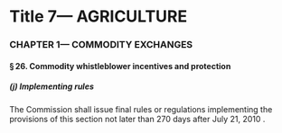 
# Title 7— AGRICULTURE
### CHAPTER 1— COMMODITY EXCHANGES
#### § 26. Commodity whistleblower incentives and protection
##### (j) Implementing rules

The Commission shall issue final rules or regulations implementing the provisions of this section not later than 270 days after July 21, 2010 .
